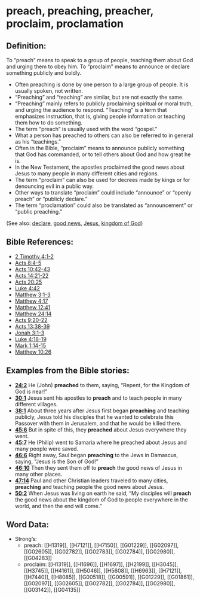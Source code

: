# preach, preaching, preacher, proclaim, proclamation

## Definition:

To “preach” means to speak to a group of people, teaching them about God and urging them to obey him.
To “proclaim” means to announce or declare something publicly and boldly.

* Often preaching is done by one person to a large group of people. It is usually spoken, not written.
* “Preaching” and “teaching” are similar, but are not exactly the same.
* “Preaching” mainly refers to publicly proclaiming spiritual or moral truth, and urging the audience to respond. “Teaching” is a term that emphasizes instruction, that is, giving people information or teaching them how to do something.
* The term “preach” is usually used with the word “gospel.”
* What a person has preached to others can also be referred to in general as his “teachings.”
* Often in the Bible, “proclaim” means to announce publicly something that God has commanded, or to tell others about God and how great he is.
* In the New Testament, the apostles proclaimed the good news about Jesus to many people in many different cities and regions.
* The term “proclaim” can also be used for decrees made by kings or for denouncing evil in a public way.
* Other ways to translate “proclaim” could include “announce” or “openly preach” or “publicly declare.”
* The term “proclamation” could also be translated as “announcement” or “public preaching.”

(See also: [declare](../other/declare.md), [good news](../kt/goodnews.md), [Jesus](../kt/jesus.md), [kingdom of God](../kt/kingdomofgod.md))

## Bible References:

* [2 Timothy 4:1-2](rc://en/tn/help/2ti/04/01)
* [Acts 8:4-5](rc://en/tn/help/act/08/04)
* [Acts 10:42-43](rc://en/tn/help/act/10/42)
* [Acts 14:21-22](rc://en/tn/help/act/14/21)
* [Acts 20:25](rc://en/tn/help/act/20/25)
* [Luke 4:42](rc://en/tn/help/luk/04/42)
* [Matthew 3:1-3](rc://en/tn/help/mat/03/01)
* [Matthew 4:17](rc://en/tn/help/mat/04/17)
* [Matthew 12:41](rc://en/tn/help/mat/12/41)
* [Matthew 24:14](rc://en/tn/help/mat/24/14)
* [Acts 9:20-22](rc://en/tn/help/act/09/20)
* [Acts 13:38-39](rc://en/tn/help/act/13/38)
* [Jonah 3:1-3](rc://en/tn/help/jon/03/01)
* [Luke 4:18-19](rc://en/tn/help/luk/04/18)
* [Mark 1:14-15](rc://en/tn/help/mrk/01/14)
* [Matthew 10:26](rc://en/tn/help/mat/10/26)

## Examples from the Bible stories:

* __[24:2](rc://en/tn/help/obs/24/02)__ He (John) __preached__ to them, saying, “Repent, for the Kingdom of God is near!”
* __[30:1](rc://en/tn/help/obs/30/01)__ Jesus sent his apostles to __preach__ and to teach people in many different villages.
* __[38:1](rc://en/tn/help/obs/38/01)__ About three years after Jesus first began __preaching__ and teaching publicly, Jesus told his disciples that he wanted to celebrate this Passover with them in Jerusalem, and that he would be killed there.
* __[45:6](rc://en/tn/help/obs/45/06)__ But in spite of this, they __preached__ about Jesus everywhere they went.
* __[45:7](rc://en/tn/help/obs/45/07)__ He (Philip) went to Samaria where he preached about Jesus and many people were saved.
* __[46:6](rc://en/tn/help/obs/46/06)__ Right away, Saul began __preaching__ to the Jews in Damascus, saying, “Jesus is the Son of God!”
* __[46:10](rc://en/tn/help/obs/46/10)__ Then they sent them off to __preach__ the good news of Jesus in many other places.
* __[47:14](rc://en/tn/help/obs/47/14)__ Paul and other Christian leaders traveled to many cities, __preaching__ and teaching people the good news about Jesus.
* __[50:2](rc://en/tn/help/obs/50/02)__ When Jesus was living on earth he said, “My disciples will __preach__ the good news about the kingdom of God to people everywhere in the world, and then the end will come.”

## Word Data:

* Strong’s:
    * preach: [[H1319]], [[H7121]], [[H7150]], [[G01229]], [[G02097]], [[G02605]], [[G02782]], [[G02783]], [[G02784]], [[G02980]], [[G04283]]
    * proclaim: [[H1319]], [[H1696]], [[H1697]], [[H2199]], [[H3045]], [[H3745]], [[H4161]], [[H5046]], [[H5608]], [[H6963]], [[H7121]], [[H7440]], [[H8085]], [[G00518]], [[G00591]], [[G01229]], [[G01861]], [[G02097]], [[G02605]], [[G02782]], [[G02784]], [[G02980]], [[G03142]], [[G04135]]
